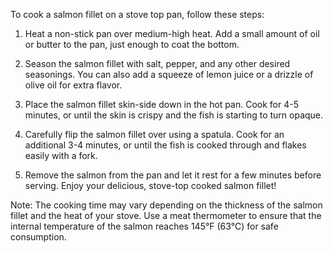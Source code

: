 To cook a salmon fillet on a stove top pan, follow these steps:

1. Heat a non-stick pan over medium-high heat. Add a small amount of oil or butter to the pan, just enough to coat the bottom.

2. Season the salmon fillet with salt, pepper, and any other desired seasonings. You can also add a squeeze of lemon juice or a drizzle of olive oil for extra flavor.

3. Place the salmon fillet skin-side down in the hot pan. Cook for 4-5 minutes, or until the skin is crispy and the fish is starting to turn opaque.

4. Carefully flip the salmon fillet over using a spatula. Cook for an additional 3-4 minutes, or until the fish is cooked through and flakes easily with a fork.

5. Remove the salmon from the pan and let it rest for a few minutes before serving. Enjoy your delicious, stove-top cooked salmon fillet!

Note: The cooking time may vary depending on the thickness of the salmon fillet and the heat of your stove. Use a meat thermometer to ensure that the internal temperature of the salmon reaches 145°F (63°C) for safe consumption.
